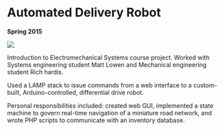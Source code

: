 # Automated Delivery Robot

**Spring 2015**

![](../master/line-following-robot.jpeg)

Introduction to Electromechanical Systems course project.  Worked with Systems engineering student Matt Lowen and Mechanical engineering student Rich hardis.

Used a LAMP stack to issue commands from a web interface to a custom-built, Arduino-controlled, differential drive robot.

Personal responsibilities included: created web GUI, implemented a state machine to govern real-time navigation of a miniature road network, and wrote PHP scripts to communicate with an inventory database.
